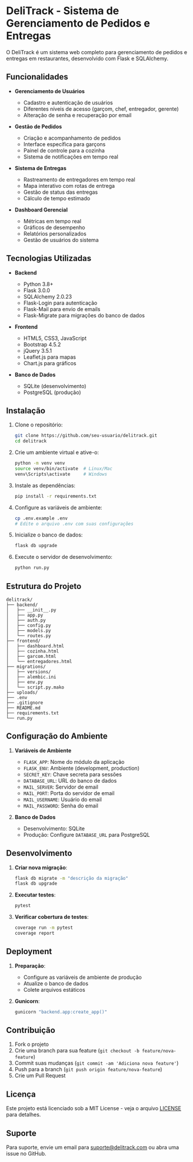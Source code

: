 # DeliTrack - Sistema de Gerenciamento de Pedidos e Entregas

O DeliTrack é um sistema web completo para gerenciamento de pedidos e entregas em restaurantes, desenvolvido com Flask e SQLAlchemy.

## Funcionalidades

- **Gerenciamento de Usuários**
  - Cadastro e autenticação de usuários
  - Diferentes níveis de acesso (garçom, chef, entregador, gerente)
  - Alteração de senha e recuperação por email

- **Gestão de Pedidos**
  - Criação e acompanhamento de pedidos
  - Interface específica para garçons
  - Painel de controle para a cozinha
  - Sistema de notificações em tempo real

- **Sistema de Entregas**
  - Rastreamento de entregadores em tempo real
  - Mapa interativo com rotas de entrega
  - Gestão de status das entregas
  - Cálculo de tempo estimado

- **Dashboard Gerencial**
  - Métricas em tempo real
  - Gráficos de desempenho
  - Relatórios personalizados
  - Gestão de usuários do sistema

## Tecnologias Utilizadas

- **Backend**
  - Python 3.8+
  - Flask 3.0.0
  - SQLAlchemy 2.0.23
  - Flask-Login para autenticação
  - Flask-Mail para envio de emails
  - Flask-Migrate para migrações do banco de dados

- **Frontend**
  - HTML5, CSS3, JavaScript
  - Bootstrap 4.5.2
  - jQuery 3.5.1
  - Leaflet.js para mapas
  - Chart.js para gráficos

- **Banco de Dados**
  - SQLite (desenvolvimento)
  - PostgreSQL (produção)

## Instalação

1. Clone o repositório:
   ```bash
   git clone https://github.com/seu-usuario/delitrack.git
   cd delitrack
   ```

2. Crie um ambiente virtual e ative-o:
   ```bash
   python -m venv venv
   source venv/bin/activate  # Linux/Mac
   venv\Scripts\activate     # Windows
   ```

3. Instale as dependências:
   ```bash
   pip install -r requirements.txt
   ```

4. Configure as variáveis de ambiente:
   ```bash
   cp .env.example .env
   # Edite o arquivo .env com suas configurações
   ```

5. Inicialize o banco de dados:
   ```bash
   flask db upgrade
   ```

6. Execute o servidor de desenvolvimento:
   ```bash
   python run.py
   ```

## Estrutura do Projeto

```
delitrack/
├── backend/
│   ├── __init__.py
│   ├── app.py
│   ├── auth.py
│   ├── config.py
│   ├── models.py
│   └── routes.py
├── frontend/
│   ├── dashboard.html
│   ├── cozinha.html
│   ├── garcom.html
│   └── entregadores.html
├── migrations/
│   ├── versions/
│   ├── alembic.ini
│   ├── env.py
│   └── script.py.mako
├── uploads/
├── .env
├── .gitignore
├── README.md
├── requirements.txt
└── run.py
```

## Configuração do Ambiente

1. **Variáveis de Ambiente**
   - `FLASK_APP`: Nome do módulo da aplicação
   - `FLASK_ENV`: Ambiente (development, production)
   - `SECRET_KEY`: Chave secreta para sessões
   - `DATABASE_URL`: URL do banco de dados
   - `MAIL_SERVER`: Servidor de email
   - `MAIL_PORT`: Porta do servidor de email
   - `MAIL_USERNAME`: Usuário do email
   - `MAIL_PASSWORD`: Senha do email

2. **Banco de Dados**
   - Desenvolvimento: SQLite
   - Produção: Configure `DATABASE_URL` para PostgreSQL

## Desenvolvimento

1. **Criar nova migração**:
   ```bash
   flask db migrate -m "descrição da migração"
   flask db upgrade
   ```

2. **Executar testes**:
   ```bash
   pytest
   ```

3. **Verificar cobertura de testes**:
   ```bash
   coverage run -m pytest
   coverage report
   ```

## Deployment

1. **Preparação**:
   - Configure as variáveis de ambiente de produção
   - Atualize o banco de dados
   - Colete arquivos estáticos

2. **Gunicorn**:
   ```bash
   gunicorn "backend.app:create_app()"
   ```

## Contribuição

1. Fork o projeto
2. Crie uma branch para sua feature (`git checkout -b feature/nova-feature`)
3. Commit suas mudanças (`git commit -am 'Adiciona nova feature'`)
4. Push para a branch (`git push origin feature/nova-feature`)
5. Crie um Pull Request

## Licença

Este projeto está licenciado sob a MIT License - veja o arquivo [LICENSE](LICENSE) para detalhes.

## Suporte

Para suporte, envie um email para suporte@delitrack.com ou abra uma issue no GitHub. 